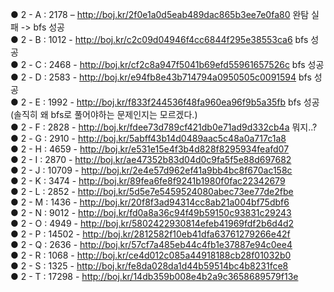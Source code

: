● 2 - A : 2178 – http://boj.kr/2f0e1a0d5eab489dac865b3ee7e0fa80 완탐 실패 -> bfs 성공 </br> 
● 2 - B : 1012 - http://boj.kr/c2c09d04946f4cc6844f295e38553ca6 bfs 성공 </br>
● 2 - C : 2468 - http://boj.kr/cf2c8a947f5041b69efd55961657526c bfs 성공 </br>
● 2 - D : 2583 - http://boj.kr/e94fb8e43b714794a0950505c0091594 bfs 성공 </br>
● 2 - E : 1992 - http://boj.kr/f833f244536f48fa960ea96f9b5a35fb bfs 성공 (솔직히 왜 bfs로 풀어야하는 문제인지는 모르겠다.) </br>
● 2 - F : 2828 - http://boj.kr/fdee73d789cf421db0e71ad9d332cb4a 뭐지..? </br>
● 2 - G : 2910 - http://boj.kr/5abff43b14d0489aac5c48a0a717c1a8 </br>
● 2 - H : 4659 - http://boj.kr/e531e15e4f3b4d828f8295934feafd07 </br>
● 2 - I : 2870 - http://boj.kr/ae47352b83d04d0c9fa5f5e88d697682 </br>
● 2 - J : 10709 - http://boj.kr/2e4e57d962ef41a9bb4bc8f670ac158c </br>
● 2 - K : 3474 - http://boj.kr/89fea6fe8f9241b1980f0fac22342679 </br>
● 2 - L : 2852 - http://boj.kr/5d5e7e5459524080abec73ee77de2fbe </br>
● 2 - M : 1436 - http://boj.kr/20f8f3ad94314cc8ab21a004bf75dbf6 </br>
● 2 - N : 9012 - http://boj.kr/fd0a8a36c94f49b59150c93831c29243 </br>
● 2 - O : 4949 - http://boj.kr/5802422930814efeb41969fdf2b6d4d2 </br>
● 2 - P : 14502 - http://boj.kr/2812582f10eb41dfa63761279266e42f </br>
● 2 - Q : 2636 - http://boj.kr/57cf7a485eb44c4fb1e37887e94c0ee4 </br>
● 2 - R : 1068 - http://boj.kr/ce4d012c085a44918188cb28f01032b0 </br>
● 2 - S : 1325 - http://boj.kr/fe8da028da1d44b59514bc4b8231fce8 </br>
● 2 - T : 17298 - http://boj.kr/14db359b008e4b2a9c3658689579f13e </br>
